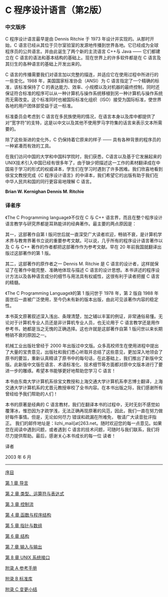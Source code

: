 # C 程序设计语言（第2版）

### 中文版序

C 程序设计语言最早是由 Dennis Ritchie 于 1973 年设计并实现的。从那时开始，C 语言已经从其位于贝尔室验室的发源地传播到世界各地。它已经成为全球程序员的公共语言。并由此诞生了两个新的主流语言 C++与 Java —— 它们都建立在 C 语言的语法和基本结构的基础上。现在世界上的许多软件都是在 C 语言及其衍生的各种语言的基础上开发出来的。

C 语言的传播需要我们对语言加以完整的描连，并适应它在使用过程中所进行的一些变化。1988 年，美国国家标准协会（ANSI）为 C 语言指定了一个精确的标准，该标准保持了 C 的表达能力、效率、小规模以及对机器的最终控制，同时还保证符合标准的程序可以从一种计算机与操作系统移植到另一种计算机与操作系统而无需改变。这个标准同时也被国际标准化组织（ISO）接受为国际标准，使世界各地的用户团体部受益于这一标准。

标准委员会考虑到 C 语言在多民族使用的情况，在语言本身以及库中都提供了对“宽字符”的支特，这是以中文以及其他不使用罗马字符集的话言来表示文本所需要的。

除了这些渐进的变化外，C 仍保持着它原来的样子 —— 具有各种背景的程序员的一种紧凑而有效的工具。

在我们访问中国的大学和中国科学院时，我们获悉，C语言以及基于它发展起来的UNIX技术引入中国已经有很多年了，由于缺少把描述这一工作的素材翻译成在中国易于学习的形式的权威译本，学生们在学习时遇到了许多困难。我们欣喜地看到徐宝文教授完成《C 程序设计语言》的中译本，我们希望它的出版有助于我们在中华人民共和国的同行更容易地理解 C 语言。

**Brian W. Kernighan  Dennis M. Ritchie**


### 译者序

《The C Programming language》不仅在 C 与 C++ 语言界，而且在整个程序设计语言教学与研究界都是耳熟能详的经典著作。最主要的两点原因是：

其一，这部著作自第 l 版问世后就一直深受广大读者欢迎，畅销不衰，是计算机学术界与教育界著书立说的重要参考文献。可以说，几乎所有的程序设计语言著作以及 C 与 C++ 著作的作者都把这部著作作为参考文献。早在 20 年前我国就翻译出版过这部著作的第 1 版。

其二，这部著作的原作者之一 Dennis M. Ritchie 是 C 语言的设计者，这样就保证了在著作中能完整、准确地体现与描述 C 语言的设计思想。本书讲述的程序设计方法以及各种语言成分的细节与用法具有权威性，这很有利于读者把握 C 语言的精髓。

《The C Programming Language》的第 1 版问世于 1978 年，第 2 版自 1988 年面世后一直被广泛使用，至今仍未有新的版本出版，由此可见该著作内容的稳定性。

本书英文原著叙述深入浅出、条理清楚，加之辅以丰富的例证，非常通俗易懂。无论对于计算机专业人员还是非计算机专业人员，也无论用于 C 语言教学还是用作参考书，她都是当之无愧的正确选择。这也许就是这部著作自第 1 版问世以来长期畅销不衰的原因之一。

机械工业出版社曾经于 2000 年出版过中文版。众多高校师生在使用进程中提出了大量的宝贵意见，出版社和我们悉心听取并总结了这些意见，更加深入地领会了原书的要旨，重新认真精读了原书中的每句话，在此基础上，我们推出了新版中文版。此新版中文版在语言、术语标准化、技术细节等方面都对原中文版本进行了要进一步的雕琢。希望本书能够更好地帮助您学习 C 语言！

本书由东南大学计算机系徐宝文教授和上海交通大学计算机系李志博士翻译，上海交通大学计算机系的尤晋元教授审校了全书内容。在本书出版之际，我们感谢所有曾经给予我们帮助的人们！

本书的原著是经典的 C 语言教材，我们在翻译本书的过程中，无时无刻不感觉如覆薄冰，惟恐因为才疏学浅，无法正确再现原著的风范，因此，我们一直在努力做好每件事情。但是，无论如何尽力 错误和疏漏在所难免， 敬请广大读音批评指正。 我们的邮件地址是：lizhi_mail[at]263.net。随时欢迎您的每一点意见。如果您在阅读中遇到问题，或者遇到 C 语言的技术问题，可随时与我们联系，我们将尽力提供帮助。最后，感谢关心本书成长的每一位 读者！

译者

2003 年 6 月

***

[序目](https://github.com/mahavivo/c-lang/blob/master/The-C-Programming-Language/00.md)

[第 1 章	导言](https://github.com/mahavivo/c-lang/blob/master/The-C-Programming-Language/01.md)

[第 2 章	类型、运算符与表达式](https://github.com/mahavivo/c-lang/blob/master/The-C-Programming-Language/02.md)

[第 3 章	控制流](https://github.com/mahavivo/c-lang/blob/master/The-C-Programming-Language/03.md)

[第 4 章	函数与程序结构](https://github.com/mahavivo/c-lang/blob/master/The-C-Programming-Language/04.md)

[第 5 章	指针与数组](https://github.com/mahavivo/c-lang/blob/master/The-C-Programming-Language/05.md)

[第 6 章	结构](https://github.com/mahavivo/c-lang/blob/master/The-C-Programming-Language/06.md)

[第 7 章	输入与输出](https://github.com/mahavivo/c-lang/blob/master/The-C-Programming-Language/07.md)

[第 8 章	UNIX 系统接口](https://github.com/mahavivo/c-lang/blob/master/The-C-Programming-Language/08.md)

[附录 A	参考手册](https://github.com/mahavivo/c-lang/blob/master/The-C-Programming-Language/09.md)

[附录 B	标准库](https://github.com/mahavivo/c-lang/blob/master/The-C-Programming-Language/10.md)

[附录 C	变更小结](https://github.com/mahavivo/c-lang/blob/master/The-C-Programming-Language/11.md)
